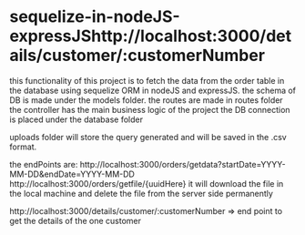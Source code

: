 # sequelize-in-nodeJS-expressJShttp://localhost:3000/details/customer/:customerNumber

this functionality of this project is to fetch the data from the order table in the database using sequelize ORM in nodeJS and expressJS. 
the schema of DB is made under the models folder.
the routes are made in routes folder
the controller has the main business logic of the project
the DB connection is placed under the database folder

uploads folder will store the query generated and will be saved in the .csv format.

the endPoints are: 
http://localhost:3000/orders/getdata?startDate=YYYY-MM-DD&endDate=YYYY-MM-DD
http://localhost:3000/orders/getfile/{uuidHere} 
it will download the file in the local machine and delete the file from the server side permanently


<!-- http://localhost:3000/details/customer  => end point for the details of the customer excluded -->


http://localhost:3000/details/customer/:customerNumber => end point to get the details of the one customer
